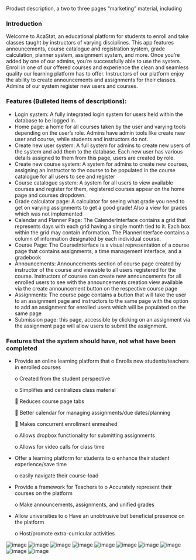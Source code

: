 Product description, a two to three pages “marketing” material, including
### Introduction
Welcome to AcaStat, an educational platform for students to enroll and take classes taught by instructors of varying disciplines. This app features announcements, course catalogue and registration system, grade calculation, planner system, assignment system, and more. Once you’re added by one of our admins, you’re successfully able to use the system. Enroll in one of our offered courses and experience the clean and seamless quality our learning platform has to offer. Instructors of our platform enjoy the ability to create announcements and assignments for their classes. Admins of our system register new users and courses.

### Features (Bulleted items of descriptions):
  - Login system: A fully integrated login system for users held within the database to be logged in.
  - Home page: a home for all courses taken by the user and varying tools depending on the user’s role. Admins have admin tools like create new user and course, while students and instructors do not.
  - Create new user system: A full system for admins to create new users of the system and add them to the database. Each new user has various details assigned to them from this page, users are created by role.
  - Create new course system: A system for admins to create new courses, assigning an instructor to the course to be populated in the course catalogue for all users to see and register
  - Course catalogue system: A system for all users to view available courses and register for them, registered courses appear on  the home page and courses dropdown.
  - Grade calculator page: A calculator for seeing what grade you need to get on varying assignments to get a good grade! Also a view for grades which was not implemented
  - Calendar and Planner Page: The CalenderInterface contains a grid that represents days with each grid having a single month tied to it. Each box within the grid may contain information. The PlannerInterface contains a column of information designated by each individual course.
  - Course Page: The CourseInterface is a visual representation of a course page that contains assignments, a time management interface, and a gradebook
  - Announcements: Announcements section of course page created by instructor of the course and viewable to all users registered for the course. Instructors of courses can create new announcements for all enrolled users to see with the announcements creation view available via the create announcement button on the respective course page
  - Assignments: The course page contains a button that will take the user to an assignment page and instructors to the same page with the option to add an assignment for enrolled users which will be populated on the same page
  - Submission page: this page, accessible by clicking on an assignment via the assignment page will allow users to submit the assignment.
  
### Features that the system should have, not what have been completed
  - Provide an online learning platform that 
    o	Enrolls new students/teachers in enrolled courses

    o	Created from the student perspective
    
    o	Simplifies and centralizes class material
    
      	Reduces course page tabs
    
      	Better calendar for managing assignments/due dates/planning
    
      	Makes concurrent enrollment enmeshed
    
    o	Allows dropbox functionality for submitting assignments
    
    o	Allows for video calls for class time
    
  - Offer a learning platform for students to
    o enhance their student experience/save time
    
    o	easily navigate their course-load
    
  - Provide a framework for Teachers to
    o	Accurately represent their courses on the platform
    
    o	Make announcements, assignments, and unified grades
    
  - Allow universities to
    o	Have an unobtrusive but beneficial presence on the platform
    
    o	Host/promote extra-curricular activities
    

![image](https://github.com/user-attachments/assets/c32f295a-32d7-4056-a9e2-5c0563815de4)
![image](https://github.com/user-attachments/assets/e71bd03c-820d-4c30-84c6-7cefc4e57e7b)
![image](https://github.com/user-attachments/assets/ff45e61d-8f51-4cba-ace9-4309e1834492)
![image](https://github.com/user-attachments/assets/084bdf2b-bd0e-4058-ba57-a7e637f11894)
![image](https://github.com/user-attachments/assets/8b616fa2-a1f4-4dd7-a740-46665ff25634)
![image](https://github.com/user-attachments/assets/c96efea0-1147-4f6c-9445-b823d65029a0)
![image](https://github.com/user-attachments/assets/35be909d-c5e1-4155-92f7-8978345767ec)
![image](https://github.com/user-attachments/assets/bfb8958d-4603-4219-9038-ffb679acb14d)
![image](https://github.com/user-attachments/assets/32b57d0f-2bc1-41fb-ba19-c306da898d4c)
![image](https://github.com/user-attachments/assets/fa5e9676-d64a-4650-88d2-0d40e769e50e)
